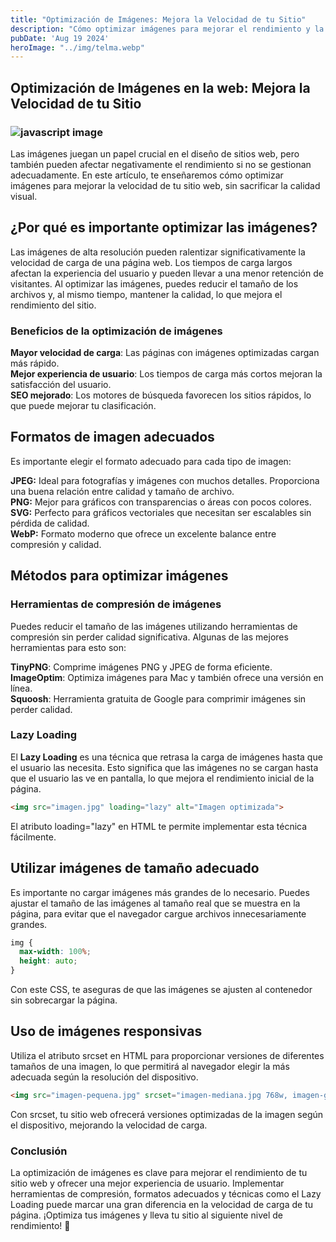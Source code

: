 ```yaml
---
title: "Optimización de Imágenes: Mejora la Velocidad de tu Sitio"
description: "Cómo optimizar imágenes para mejorar el rendimiento y la velocidad de carga de tu sitio web"
pubDate: 'Aug 19 2024'
heroImage: "../img/telma.webp"
---
```


## Optimización de Imágenes en la web: Mejora la Velocidad de tu Sitio

### ![javascript image](/img/telma.webp)

Las imágenes juegan un papel crucial en el diseño de sitios web, pero también pueden afectar negativamente el rendimiento si no se gestionan adecuadamente. En este artículo, te enseñaremos cómo optimizar imágenes para mejorar la velocidad de tu sitio web, sin sacrificar la calidad visual.

## ¿Por qué es importante optimizar las imágenes?

Las imágenes de alta resolución pueden ralentizar significativamente la velocidad de carga de una página web. Los tiempos de carga largos afectan la experiencia del usuario y pueden llevar a una menor retención de visitantes. Al optimizar las imágenes, puedes reducir el tamaño de los archivos y, al mismo tiempo, mantener la calidad, lo que mejora el rendimiento del sitio.

### Beneficios de la optimización de imágenes

**Mayor velocidad de carga**: Las páginas con imágenes optimizadas cargan más rápido.<br>
**Mejor experiencia de usuario**: Los tiempos de carga más cortos mejoran la satisfacción del usuario.<br>
**SEO mejorado**: Los motores de búsqueda favorecen los sitios rápidos, lo que puede mejorar tu clasificación.

## Formatos de imagen adecuados

Es importante elegir el formato adecuado para cada tipo de imagen:

**JPEG:** Ideal para fotografías y imágenes con muchos detalles. Proporciona una buena relación entre calidad y tamaño de archivo.<br>
**PNG:** Mejor para gráficos con transparencias o áreas con pocos colores.<br>
**SVG:** Perfecto para gráficos vectoriales que necesitan ser escalables sin pérdida de calidad.<br>
**WebP:** Formato moderno que ofrece un excelente balance entre compresión y calidad.

## Métodos para optimizar imágenes

### Herramientas de compresión de imágenes

Puedes reducir el tamaño de las imágenes utilizando herramientas de compresión sin perder calidad significativa. Algunas de las mejores herramientas para esto son:

**TinyPNG**: Comprime imágenes PNG y JPEG de forma eficiente.<br>
**ImageOptim**: Optimiza imágenes para Mac y también ofrece una versión en línea.<br>
**Squoosh**: Herramienta gratuita de Google para comprimir imágenes sin perder calidad.

### Lazy Loading

El **Lazy Loading** es una técnica que retrasa la carga de imágenes hasta que el usuario las necesita. Esto significa que las imágenes no se cargan hasta que el usuario las ve en pantalla, lo que mejora el rendimiento inicial de la página.

```html
<img src="imagen.jpg" loading="lazy" alt="Imagen optimizada">
```

El atributo loading="lazy" en HTML te permite implementar esta técnica fácilmente.

## Utilizar imágenes de tamaño adecuado

Es importante no cargar imágenes más grandes de lo necesario. Puedes ajustar el tamaño de las imágenes al tamaño real que se muestra en la página, para evitar que el navegador cargue archivos innecesariamente grandes.

```css
img {
  max-width: 100%;
  height: auto;
}
```
Con este CSS, te aseguras de que las imágenes se ajusten al contenedor sin sobrecargar la página.

## Uso de imágenes responsivas

Utiliza el atributo srcset en HTML para proporcionar versiones de diferentes tamaños de una imagen, lo que permitirá al navegador elegir la más adecuada según la resolución del dispositivo.

```html
<img src="imagen-pequena.jpg" srcset="imagen-mediana.jpg 768w, imagen-grande.jpg 1200w" alt="Imagen responsiva">

```

Con srcset, tu sitio web ofrecerá versiones optimizadas de la imagen según el dispositivo, mejorando la velocidad de carga.

### Conclusión

La optimización de imágenes es clave para mejorar el rendimiento de tu sitio web y ofrecer una mejor experiencia de usuario. Implementar herramientas de compresión, formatos adecuados y técnicas como el Lazy Loading puede marcar una gran diferencia en la velocidad de carga de tu página. ¡Optimiza tus imágenes y lleva tu sitio al siguiente nivel de rendimiento! 🚀